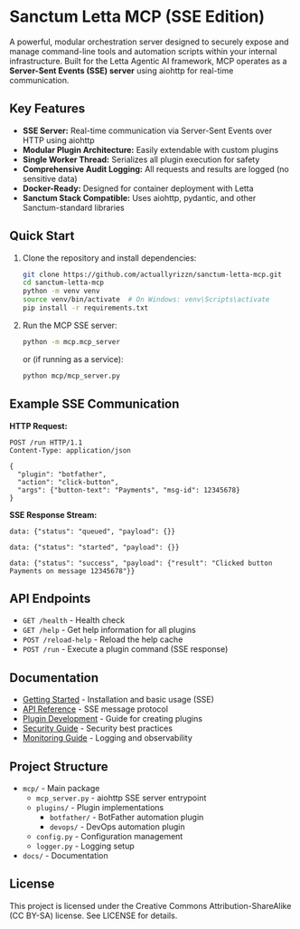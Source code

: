 # Sanctum Letta MCP (SSE Edition)

A powerful, modular orchestration server designed to securely expose and manage command-line tools and automation scripts within your internal infrastructure. Built for the Letta Agentic AI framework, MCP operates as a **Server-Sent Events (SSE) server** using aiohttp for real-time communication.

## Key Features

- **SSE Server:** Real-time communication via Server-Sent Events over HTTP using aiohttp
- **Modular Plugin Architecture:** Easily extendable with custom plugins
- **Single Worker Thread:** Serializes all plugin execution for safety
- **Comprehensive Audit Logging:** All requests and results are logged (no sensitive data)
- **Docker-Ready:** Designed for container deployment with Letta
- **Sanctum Stack Compatible:** Uses aiohttp, pydantic, and other Sanctum-standard libraries

## Quick Start

1. Clone the repository and install dependencies:
   ```bash
   git clone https://github.com/actuallyrizzn/sanctum-letta-mcp.git
   cd sanctum-letta-mcp
   python -m venv venv
   source venv/bin/activate  # On Windows: venv\Scripts\activate
   pip install -r requirements.txt
   ```

2. Run the MCP SSE server:
   ```bash
   python -m mcp.mcp_server
   ```
   or (if running as a service):
   ```bash
   python mcp/mcp_server.py
   ```

## Example SSE Communication

**HTTP Request:**
```http
POST /run HTTP/1.1
Content-Type: application/json

{
  "plugin": "botfather",
  "action": "click-button",
  "args": {"button-text": "Payments", "msg-id": 12345678}
}
```

**SSE Response Stream:**
```
data: {"status": "queued", "payload": {}}

data: {"status": "started", "payload": {}}

data: {"status": "success", "payload": {"result": "Clicked button Payments on message 12345678"}}
```

## API Endpoints

- `GET /health` - Health check
- `GET /help` - Get help information for all plugins
- `POST /reload-help` - Reload the help cache
- `POST /run` - Execute a plugin command (SSE response)

## Documentation

- [Getting Started](docs/getting-started.md) - Installation and basic usage (SSE)
- [API Reference](docs/api-reference.md) - SSE message protocol
- [Plugin Development](docs/plugin-development.md) - Guide for creating plugins
- [Security Guide](docs/security.md) - Security best practices
- [Monitoring Guide](docs/monitoring.md) - Logging and observability

## Project Structure

- `mcp/` - Main package
  - `mcp_server.py` - aiohttp SSE server entrypoint
  - `plugins/` - Plugin implementations
    - `botfather/` - BotFather automation plugin
    - `devops/` - DevOps automation plugin
  - `config.py` - Configuration management
  - `logger.py` - Logging setup
- `docs/` - Documentation

## License

This project is licensed under the Creative Commons Attribution-ShareAlike (CC BY-SA) license. See LICENSE for details. 